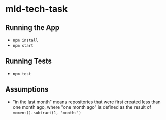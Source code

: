 # mld-tech-task

## Running the App

- `npm install`
- `npm start`

## Running Tests

- `npm test`

## Assumptions

- "in the last month" means repositories that were first created less than one month ago, where "one month ago" is defined as the result of `moment().subtract(1, 'months')`
